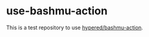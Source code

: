 # use-bashmu-action

This is a test repository to use
[hypered/bashmu-action](https://github.com/hypered/bashmu-action).
